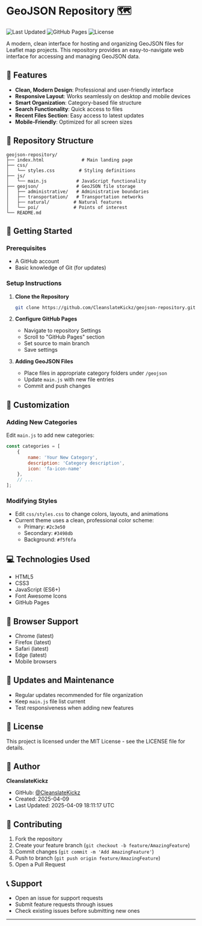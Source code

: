 # GeoJSON Repository 🗺️

![Last Updated](https://img.shields.io/badge/Last%20Updated-2025--04--09-blue)
![GitHub Pages](https://img.shields.io/badge/GitHub%20Pages-Active-success)
![License](https://img.shields.io/badge/License-MIT-green)

A modern, clean interface for hosting and organizing GeoJSON files for Leaflet map projects. This repository provides an easy-to-navigate web interface for accessing and managing GeoJSON data.

## 🌟 Features

- **Clean, Modern Design**: Professional and user-friendly interface
- **Responsive Layout**: Works seamlessly on desktop and mobile devices
- **Smart Organization**: Category-based file structure
- **Search Functionality**: Quick access to files
- **Recent Files Section**: Easy access to latest updates
- **Mobile-Friendly**: Optimized for all screen sizes

## 📁 Repository Structure

```
geojson-repository/
├── index.html              # Main landing page
├── css/
│   └── styles.css         # Styling definitions
├── js/
│   └── main.js           # JavaScript functionality
├── geojson/              # GeoJSON file storage
│   ├── administrative/   # Administrative boundaries
│   ├── transportation/   # Transportation networks
│   ├── natural/         # Natural features
│   └── poi/             # Points of interest
└── README.md
```

## 🚀 Getting Started

### Prerequisites
- A GitHub account
- Basic knowledge of Git (for updates)

### Setup Instructions

1. **Clone the Repository**
   ```bash
   git clone https://github.com/CleanslateKickz/geojson-repository.git
   ```

2. **Configure GitHub Pages**
   - Navigate to repository Settings
   - Scroll to "GitHub Pages" section
   - Set source to main branch
   - Save settings

3. **Adding GeoJSON Files**
   - Place files in appropriate category folders under `/geojson`
   - Update `main.js` with new file entries
   - Commit and push changes

## 🎨 Customization

### Adding New Categories
Edit `main.js` to add new categories:
```javascript
const categories = [
    {
        name: 'Your New Category',
        description: 'Category description',
        icon: 'fa-icon-name'
    },
    // ...
];
```

### Modifying Styles
- Edit `css/styles.css` to change colors, layouts, and animations
- Current theme uses a clean, professional color scheme:
  - Primary: `#2c3e50`
  - Secondary: `#3498db`
  - Background: `#f5f6fa`

## 💻 Technologies Used

- HTML5
- CSS3
- JavaScript (ES6+)
- Font Awesome Icons
- GitHub Pages

## 📱 Browser Support

- Chrome (latest)
- Firefox (latest)
- Safari (latest)
- Edge (latest)
- Mobile browsers

## 🔄 Updates and Maintenance

- Regular updates recommended for file organization
- Keep `main.js` file list current
- Test responsiveness when adding new features

## 📄 License

This project is licensed under the MIT License - see the LICENSE file for details.

## 👤 Author

**CleanslateKickz**
- GitHub: [@CleanslateKickz](https://github.com/CleanslateKickz)
- Created: 2025-04-09
- Last Updated: 2025-04-09 18:11:17 UTC

## 🤝 Contributing

1. Fork the repository
2. Create your feature branch (`git checkout -b feature/AmazingFeature`)
3. Commit changes (`git commit -m 'Add AmazingFeature'`)
4. Push to branch (`git push origin feature/AmazingFeature`)
5. Open a Pull Request

## 📞 Support

- Open an issue for support requests
- Submit feature requests through issues
- Check existing issues before submitting new ones

---
